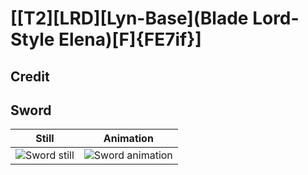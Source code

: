 # [\[T2\]\[LRD\]\[Lyn-Base\]\(Blade Lord-Style Elena\)\[F\]{FE7if}]

## Credit


	
## Sword

| Still | Animation |
| :---: | :-------: |
| ![Sword still](./Sword_000.png) | ![Sword animation](./Sword.gif) |
